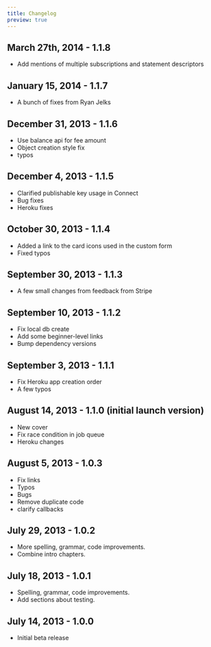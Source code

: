 ```yaml
---
title: Changelog
preview: true
---
```


## March 27th, 2014 - 1.1.8

* Add mentions of multiple subscriptions and statement descriptors

## January 15, 2014 - 1.1.7

* A bunch of fixes from Ryan Jelks

## December 31, 2013 - 1.1.6

* Use balance api for fee amount
* Object creation style fix
* typos

## December 4, 2013 - 1.1.5

* Clarified publishable key usage in Connect
* Bug fixes
* Heroku fixes

## October 30, 2013 - 1.1.4

* Added a link to the card icons used in the custom form
* Fixed typos

## September 30, 2013 - 1.1.3

* A few small changes from feedback from Stripe

## September 10, 2013 - 1.1.2

* Fix local db create
* Add some beginner-level links
* Bump dependency versions

## September 3, 2013 - 1.1.1

* Fix Heroku app creation order
* A few typos

## August 14, 2013 - 1.1.0 (initial launch version)

* New cover
* Fix race condition in job queue
* Heroku changes

## August 5, 2013 - 1.0.3

* Fix links
* Typos
* Bugs
* Remove duplicate code
* clarify callbacks

## July 29, 2013 - 1.0.2

* More spelling, grammar, code improvements.
* Combine intro chapters.

## July 18, 2013 - 1.0.1

* Spelling, grammar, code improvements.
* Add sections about testing.

## July 14, 2013 - 1.0.0

* Initial beta release











